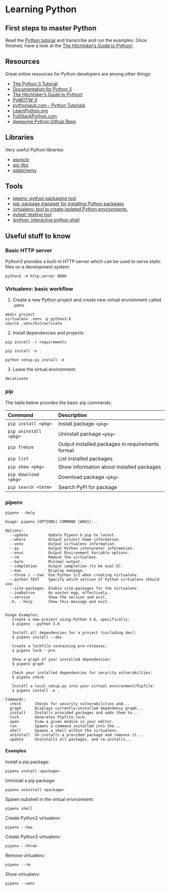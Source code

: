 # Learning Python

## First steps to master Python

Read the [Python tutorial](https://docs.python.org/3/tutorial/index.html) and transcribe and run the examples.
Once finished, have a look at the [The Hitchhiker’s Guide to Python!](https://docs.python-guide.org/).


## Resources

Great online resources for Python developers are among other things:

 * [The Python 3 Tutorial](https://docs.python.org/3/tutorial/index.html)
 * [Documentation for Python 3](https://docs.python.org/3/)
 * [The Hitchhiker’s Guide to Python!](https://docs.python-guide.org/)
 * [PyMOTW-3](https://pymotw.com/3/index.html)
 * [pythonspot.com - Python Tutorials](https://pythonspot.com/)
 * [LearnPython.org](https://www.learnpython.org/)
 * [FullStackPython.com](https://www.fullstackpython.com/)
 * [Awesome Python Github Repo](https://github.com/vinta/awesome-python)


## Libraries

Very useful Python libraries:
 
 * [asyncio](https://docs.python.org/3/library/asyncio.html)
 * [aio-libs](https://github.com/aio-libs)
 * [sqlalchemy](https://www.sqlalchemy.org/)


## Tools

 * [pipenv: python packaging tool](https://docs.pipenv.org/)
 * [pip: package manager for installing Python packages](https://pip.pypa.io/en/stable/)
 * [virtualenv: tool to create isolated Python environments.](https://virtualenv.pypa.io/en/stable/)
 * [pytest: testing tool](https://docs.pytest.org/en/latest/)
 * [ipython: interactive python shell](https://ipython.org/)


## Useful stuff to know

### Basic HTTP server
Python3 provides a built-in HTTP server which can be used to serve static files
on a development system.

```
python3 -m http.server 8080
```

### Virtualenv: basic workflow

1) Create a new Python project and create new virtual environment called .venv

```
mkdir project
virtualenv .venv -p python3.6
source .venv/bin/activate
```

2) Install dependencies and projects:

```
pip install -r requirements
```

```
pip install -e .
```

```
python setup.py install -e
```

3) Leave the virtual environment:

```
decativate
```


### pip

The table below provides the basic pip commands:

| Command                  | Description                      |
|:-------------------------|:---------------------------------|
| `pip install <pkg>`      | Install package `<pkg>`          |
| `pip uninstall <pkg>`    | Uninstall package `<pkg>`        |
| `pip freeze`             | Output installed packages in requirements format |
| `pip list`               | List installed packages |
| `pip show <pkg>`         | Show information about installed packages |
| `pip download <pkg>`     | Download package `<pkg>` |
| `pip search <term>`      | Search PyPI for package  |


### pipenv

```
pipenv --help

Usage: pipenv [OPTIONS] COMMAND [ARGS]...

Options:
  --update         Update Pipenv & pip to latest.
  --where          Output project home information.
  --venv           Output virtualenv information.
  --py             Output Python interpreter information.
  --envs           Output Environment Variable options.
  --rm             Remove the virtualenv.
  --bare           Minimal output.
  --completion     Output completion (to be eval'd).
  --man            Display manpage.
  --three / --two  Use Python 3/2 when creating virtualenv.
  --python TEXT    Specify which version of Python virtualenv should use.
  --site-packages  Enable site-packages for the virtualenv.
  --jumbotron      An easter egg, effectively.
  --version        Show the version and exit.
  -h, --help       Show this message and exit.


Usage Examples:
   Create a new project using Python 3.6, specifically:
   $ pipenv --python 3.6

   Install all dependencies for a project (including dev):
   $ pipenv install --dev

   Create a lockfile containing pre-releases:
   $ pipenv lock --pre

   Show a graph of your installed dependencies:
   $ pipenv graph

   Check your installed dependencies for security vulnerabilties:
   $ pipenv check

   Install a local setup.py into your virtual environment/Pipfile:
   $ pipenv install -e .

Commands:
  check      Checks for security vulnerabilities and...
  graph      Displays currently–installed dependency graph...
  install    Installs provided packages and adds them to...
  lock       Generates Pipfile.lock.
  open       View a given module in your editor.
  run        Spawns a command installed into the...
  shell      Spawns a shell within the virtualenv.
  uninstall  Un-installs a provided package and removes it...
  update     Uninstalls all packages, and re-installs...
```

#### Examples

Install a pip package:

```
pipenv install <package>
```

Uninstall a pip package:

```
pipenv uninstall <package>
```

Spawn subshell in the virtual environment:

```
pipenv shell
```

Create Python2 virtualenv:

```
pipenv --two
```

Create Python3 virtualenv:

```
pipenv --three
```

Remove virtualenv:

```
pipenv --rm
```

Show virtualenv:

```
pipenv --venv
```

